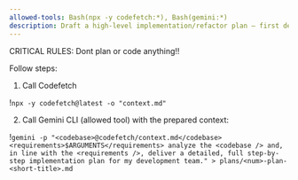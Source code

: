 ```yaml
---
allowed-tools: Bash(npx -y codefetch:*), Bash(gemini:*)
description: Draft a high‑level implementation/refactor plan – first derive the optimal Codefetch context from the Git file list, then query Gemini CLI and hand the result back to Claude. Do NOT begin writing or changing application code.
---
```


CRITICAL RULES: Dont plan or code anything!!

Follow steps:

1. Call Codefetch

!`npx -y codefetch@latest -o "context.md"`

2. Call Gemini CLI (allowed tool) with the prepared context:

!`gemini -p "<codebase>@codefetch/context.md</codebase><requirements>$ARGUMENTS</requirements> analyze the <codebase /> and, in line with the <requirements />, deliver a detailed, full step-by-step implementation plan for my development team." > plans/<num>-plan-<short-title>.md`